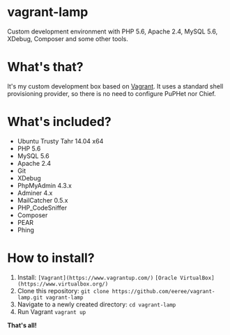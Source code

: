 # vagrant-lamp
Custom development environment with PHP 5.6, Apache 2.4, MySQL 5.6, XDebug, Composer and some other tools.

# What's that?
It's my custom development box based on [Vagrant](https://www.vagrantup.com/). It uses a standard shell provisioning provider, so there is no need to configure PuPHet nor Chief. 

# What's included?

* Ubuntu Trusty Tahr 14.04 x64
* PHP 5.6
* MySQL 5.6
* Apache 2.4
* Git
* XDebug
* PhpMyAdmin 4.3.x
* Adminer 4.x
* MailCatcher 0.5.x
* PHP_CodeSniffer
* Composer
* PEAR
* Phing

# How to install?

1. Install:
`
[Vagrant](https://www.vagrantup.com/)
`
`
[Oracle VirtualBox](https://www.virtualbox.org/)
`
2. Clone this repository:
`
git clone https://github.com/eeree/vagrant-lamp.git vagrant-lamp
`
3. Navigate to a newly created directory:
`
cd vagrant-lamp
`
4. Run Vagrant
`
vagrant up
`


**That's all!**